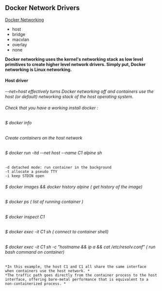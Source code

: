 ## Docker Network Drivers

[Docker Networking](https://success.docker.com/article/networking)

  * host 
  * bridge 
  * macvlan 
  * overlay 
  * none  

**Docker networking uses the kernel's networking stack as low level primitives to create higher level network drivers. Simply put, Docker networking is Linux networking.**

#### Host driver

*--net=host effectively turns Docker networking off and containers use the host (or default) networking stack of the host operating system.*

###### Check that you have a working install docker :
###### $ docker info

###### Create containers on the host network
###### $ docker run -itd --net host --name C1 alpine sh 
	-d detached mode: run container in the background 
	-t allocate a pseudo TTY
	-i keep STDIN open

###### $ docker images && docker history alpine ( get history of the image)
###### $ docker ps ( list of running container )
###### $ docker inspect C1
###### $ docker exec -it C1 sh ( connect to container shell)
###### $ docker exec -it C1 sh -c "hostname && ip a && cat /etc/resolv.conf" ( run bash command on container)
	*In this example, the host C1 and C1 all share the same interface  when containers use the host network. *
	*The traffic path goes directly from the container process to the host interface, offering bare-metal performance that is equivalent to a non-containerized process. *
